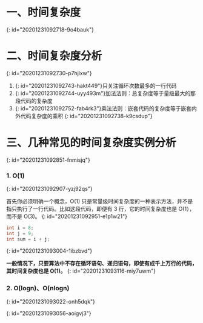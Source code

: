 # 一、时间复杂度
{: id="20201231092718-9o4bauk"}

# 二、时间复杂度分析
{: id="20201231092730-p7hjlxw"}

1. {: id="20201231092743-hakt449"}只关注循环次数最多的一行代码
2. {: id="20201231092744-uyy493m"}加法法则：总复杂度等于量级最大的那段代码的复杂度
3. {: id="20201231092752-fab4rk3"}乘法法则：嵌套代码的复杂度等于嵌套内外代码复杂度的乘积
{: id="20201231092738-k9csdup"}

# 三、几种常见的时间复杂度实例分析
{: id="20201231092851-fnmisjq"}

### 1. O(1)
{: id="20201231092907-yzj92qs"}

首先你必须明确一个概念，O(1) 只是常量级时间复杂度的一种表示方法，并不是指只执行了一行代码。比如这段代码，即便有 3 行，它的时间复杂度也是 O(1），而不是 O(3)。
{: id="20201231092951-e1p1w21"}

```c
int i = 8;
int j = 9;
int sum = i + j;
```
{: id="20201231093004-1ibzbvd"}

**一般情况下，只要算法中不存在循环语句、递归语句，即使有成千上万行的代码，其时间复杂度也是 Ο(1)。**
{: id="20201231093116-miy7uwm"}

### 2. O(logn)、O(nlogn)
{: id="20201231093022-onh5dqk"}

{: id="20201231093056-aoigvj3"}
